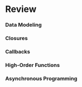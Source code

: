 # Review

### Data Modeling
### Closures
### Callbacks
### High-Order Functions
### Asynchronous Programming
